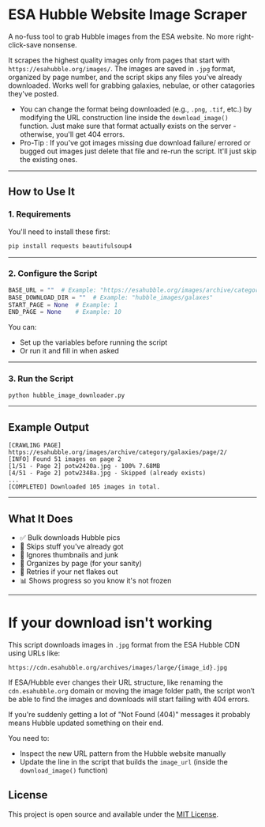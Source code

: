 
# ESA Hubble Website Image Scraper

A no-fuss tool to grab Hubble images from the ESA website. No more right-click-save nonsense.

It scrapes the highest quality images only from pages that start with `https://esahubble.org/images/`. The images are saved in `.jpg` format, organized by page number, and the script skips any files you’ve already downloaded.
Works well for grabbing galaxies, nebulae, or other catagories they've posted.

- You can change the format being downloaded (e.g., `.png`, `.tif`, etc.) by modifying the URL construction line inside the `download_image()` function. Just make sure that format actually exists on the server - otherwise, you'll get 404 errors.
- Pro-Tip : If you've got images missing due download failure/ errored or bugged out images just delete that file and re-run the script. It'll just skip the existing ones.
  
---

## How to Use It

### 1. Requirements

You'll need to install these first:

```bash
pip install requests beautifulsoup4
```

---

### 2. Configure the Script

```python
BASE_URL = ""  # Example: "https://esahubble.org/images/archive/category/galaxies/page/"
BASE_DOWNLOAD_DIR = ""  # Example: "hubble_images/galaxes"
START_PAGE = None  # Example: 1
END_PAGE = None    # Example: 10 
```

You can:

- Set up the variables before running the script 
- Or run it and fill in when asked

---

### 3. Run the Script

```bash
python hubble_image_downloader.py
```

---

## Example Output

```text
[CRAWLING PAGE] https://esahubble.org/images/archive/category/galaxies/page/2/
[INFO] Found 51 images on page 2
[1/51 - Page 2] potw2420a.jpg - 100% 7.68MB
[4/51 - Page 2] potw2348a.jpg - Skipped (already exists)
...
[COMPLETED] Downloaded 105 images in total.
```

---

## What It Does

- ✅ Bulk downloads Hubble pics  
- 🔁 Skips stuff you've already got  
- 🚫 Ignores thumbnails and junk  
- 📂 Organizes by page (for your sanity)  
- 📶 Retries if your net flakes out  
- 📊 Shows progress so you know it's not frozen  

---

# If your download isn't working

This script downloads images in `.jpg` format from the ESA Hubble CDN using URLs like:

```
https://cdn.esahubble.org/archives/images/large/{image_id}.jpg
```

If ESA/Hubble ever changes their URL structure, like renaming the `cdn.esahubble.org` domain or moving the image folder path, the script won’t be able to find the images and downloads will start failing with 404 errors.

If you're suddenly getting a lot of "Not Found (404)" messages it probably means Hubble updated something on their end.

You need to:

- Inspect the new URL pattern from the Hubble website manually  
- Update the line in the script that builds the `image_url` (inside the `download_image()` function)

## License

This project is open source and available under the [MIT License](https://opensource.org/licenses/MIT).
